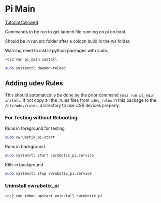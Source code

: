 # Pi Main

[Tutorial followed](https://roboticsbackend.com/make-ros-launch-start-on-boot-with-robot_upstart/)

Commands to be run to get launch file running on pi on boot.

Should be in run src folder after a colcon build in the ws folder.

Warning need to install python packages with sudo.

```bash
ros2 run pi_main install 
```

```bash
sudo systemctl daemon-reload
```

## Adding udev Rules

This should automatically be done by the prior command `ros2 run pi_main install`. If not copy all the .rules files from `udev_rules` in this package to the `/etc/udev/rules.d` directory to use USB devices properly.

### For Testing without Rebooting

Runs in foreground for testing

```bash
sudo cwrubotix_pi-start
```

Runs in background

```bash
sudo systemctl start cwrubotix_pi.service
```

Kills in background

```bash
sudo systemctl stop cwrubotix_pi.service
```

### Uninstall cwrubotix_pi

```bash
ros2 run robot_upstart uninstall cwrubotix_pi
```
